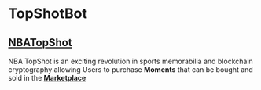 # TopShotBot

## [NBATopShot](https://www.nbatopshot.com/)

NBA TopShot is an exciting revolution in sports memorabilia and blockchain cryptography allowing Users to purchase **Moments** that can be bought and sold in the [**Marketplace**](https://www.nbatopshot.com/search)
